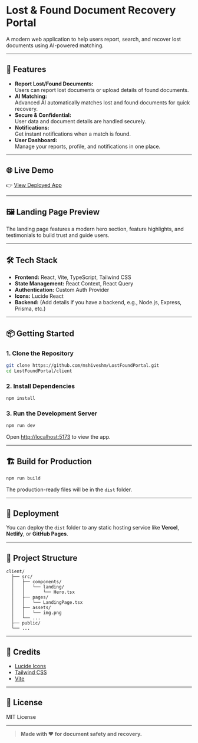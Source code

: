 # Lost & Found Document Recovery Portal

A modern web application to help users report, search, and recover lost documents using AI-powered matching.

---

## 🚀 Features

- **Report Lost/Found Documents:**  
  Users can report lost documents or upload details of found documents.
- **AI Matching:**  
  Advanced AI automatically matches lost and found documents for quick recovery.
- **Secure & Confidential:**  
  User data and document details are handled securely.
- **Notifications:**  
  Get instant notifications when a match is found.
- **User Dashboard:**  
  Manage your reports, profile, and notifications in one place.

---

## 🌐 Live Demo

👉 [View Deployed App](https://your-deployed-link.com)

---

## 🖼️ Landing Page Preview

The landing page features a modern hero section, feature highlights, and testimonials to build trust and guide users.

---

## 🛠️ Tech Stack

- **Frontend:** React, Vite, TypeScript, Tailwind CSS
- **State Management:** React Context, React Query
- **Authentication:** Custom Auth Provider
- **Icons:** Lucide React
- **Backend:** (Add details if you have a backend, e.g., Node.js, Express, Prisma, etc.)

---

## 📦 Getting Started

### 1. Clone the Repository

```sh
git clone https://github.com/mshiveshm/LostFoundPortal.git
cd LostFoundPortal/client
```

### 2. Install Dependencies

```sh
npm install
```

### 3. Run the Development Server

```sh
npm run dev
```

Open [http://localhost:5173](http://localhost:5173) to view the app.

---

## 🏗️ Build for Production

```sh
npm run build
```
The production-ready files will be in the `dist` folder.

---

## 🚢 Deployment

You can deploy the `dist` folder to any static hosting service like **Vercel**, **Netlify**, or **GitHub Pages**.

---

## 📁 Project Structure

```
client/
  ├── src/
  │   ├── components/
  │   │   └── landing/
  │   │       └── Hero.tsx
  │   ├── pages/
  │   │   └── LandingPage.tsx
  │   ├── assets/
  │   │   └── img.png
  │   └── ...
  ├── public/
  └── ...
```

---

## 🙏 Credits

- [Lucide Icons](https://lucide.dev/)
- [Tailwind CSS](https://tailwindcss.com/)
- [Vite](https://vitejs.dev/)

---

## 📄 License

MIT License

---

> **Made with ❤️ for document safety and recovery.**